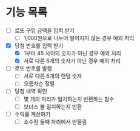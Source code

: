 # 기능 목록

- [ ] 로또 구입 금액을 입력 받기
  - [ ] 1,000원으로 나누어 떨어지지 않는 경우 예외 처리
- [x] 당첨 번호를 입력 받기
  - [x] 1부터 45 사이의 숫자가 아닌 경우 예외 처리
  - [x] 서로 다른 6개의 숫자가 아닌 경우 예외 처리
- [ ] 로또 번호를 발행
  - [ ] 서로 다른 6개의 랜덤 숫자
  - [ ] 오름차순 정렬
- [ ] 당첨 내역 확인
  - [ ] 몇 개의 자리가 일치하는지 반환하는 함수
  - [ ] 보너스 볼 일치하는지 반환
- [ ] 수익률 계산하기
  - [ ] 소수점 둘째 자리에서 반올림
